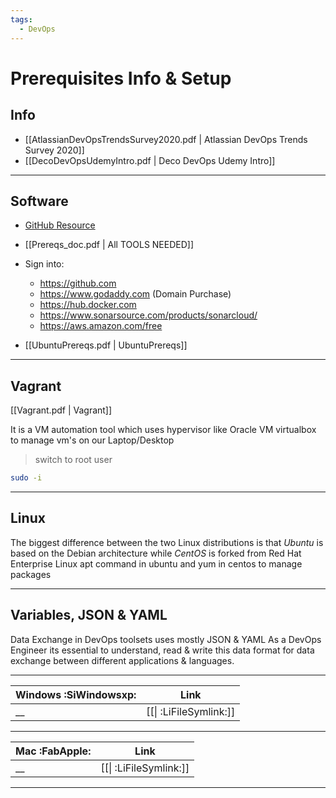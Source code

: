 ```yaml
---
tags:
  - DevOps
---
```


# Prerequisites Info & Setup

## Info

- [[AtlassianDevOpsTrendsSurvey2020.pdf | Atlassian DevOps Trends Survey 2020]]
- [[DecoDevOpsUdemyIntro.pdf | Deco DevOps Udemy Intro]]

---

## Software

- [GitHub Resource](https://github.com/devopshydclub/vprofile-project.git)

- [[Prereqs_doc.pdf | All TOOLS NEEDED]]

- Sign into:

  - https://github.com
  - https://www.godaddy.com (Domain Purchase)
  - https://hub.docker.com
  - https://www.sonarsource.com/products/sonarcloud/
  - https://aws.amazon.com/free

- [[UbuntuPrereqs.pdf | UbuntuPrereqs]]

---

## Vagrant

[[Vagrant.pdf | Vagrant]]

It is a VM automation tool which uses hypervisor like Oracle VM virtualbox to manage vm's on our Laptop/Desktop

> switch to root user

```bash
sudo -i
```

---

## Linux

The biggest difference between the two Linux distributions is that _Ubuntu_ is based on the Debian architecture while _CentOS_ is forked from Red Hat Enterprise Linux
apt command in ubuntu and yum in centos to manage packages

---

## Variables, JSON & YAML

Data Exchange in DevOps toolsets uses mostly JSON & YAML As a DevOps Engineer its essential to understand, read & write this data format for data exchange between different applications & languages.

---

| Windows :SiWindowsxp: |          Link          |
| --------------------- | :--------------------: |
| \_\_                  | [[\| :LiFileSymlink:]] |

---

| Mac :FabApple: |          Link          |
| -------------- | :--------------------: |
| \_\_           | [[\| :LiFileSymlink:]] |

---
